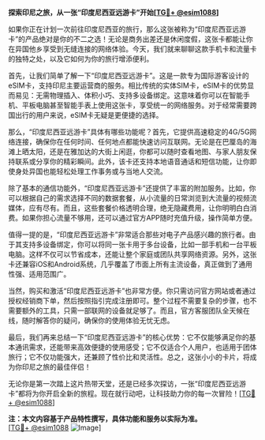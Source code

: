 **探索印尼之旅，从一张“印度尼西亚远游卡”开始[[TG💪+ @esim1088](https://t.me/s/esim1088)]**

如果你正在计划一次前往印度尼西亚的旅行，那么这张被称为“印度尼西亚远游卡”的产品绝对是你的不二之选！无论是商务出差还是休闲度假，这张卡都能让你在异国他乡享受到无缝连接的网络体验。今天，我们就来聊聊这款手机卡和流量卡的独特之处，以及它如何为你的旅行增添便利。

首先，让我们简单了解一下“印度尼西亚远游卡”。这是一款专为国际游客设计的eSIM卡，支持印尼主要运营商的服务。相比传统的实体SIM卡，eSIM卡的优势显而易见：无需物理插入、体积小巧、支持多设备绑定。这意味着你可以在智能手机、平板电脑甚至智能手表上使用这张卡，享受统一的网络服务。对于经常需要跨国出行的用户来说，eSIM卡无疑是更便捷的选择。

那么，“印度尼西亚远游卡”具体有哪些功能呢？首先，它提供高速稳定的4G/5G网络连接，确保你在任何时间、任何地点都能快速访问互联网。无论是在巴厘岛的海滩上晒太阳，还是在雅加达的大街上闲逛，你都可以随时查看地图、与家人朋友保持联系或分享你的精彩瞬间。此外，该卡还支持本地语音通话和短信功能，让你即使身处异国也能轻松处理工作事务或与当地人交流。

除了基本的通信功能外，“印度尼西亚远游卡”还提供了丰富的附加服务。比如，你可以根据自己的需求选择不同的数据套餐，从小流量的日常浏览到大流量的视频流媒体，应有尽有。而且，这些套餐价格透明合理，绝无隐藏费用，让你明明白白消费。如果你担心流量不够用，还可以通过官方APP随时充值升级，操作简单方便。

值得一提的是，“印度尼西亚远游卡”非常适合那些对电子产品感兴趣的旅行者。由于其支持多设备绑定，你可以将同一张卡用于多台设备，比如一部手机和一台平板电脑。这样不仅可以节省成本，还能让整个家庭或团队共享网络资源。另外，这张卡还兼容iOS和Android系统，几乎覆盖了市面上所有主流设备，真正做到了通用性强、适用范围广。

当然，购买和激活“印度尼西亚远游卡”也非常方便。你只需访问官方网站或者通过授权经销商下单，然后按照指引完成注册即可。整个过程不需要复杂的步骤，也不需要额外的工具，只需一部联网的设备就足够了。而且，官方客服团队全天候在线，随时解答你的疑问，确保你的使用体验无忧无虑。

最后，我们再来总结一下“印度尼西亚远游卡”的核心优势：它不仅能够满足你的基本通讯需求，还能带来高效便捷的使用感受；它不仅适合个人用户，也适用于团体旅行；它不仅功能强大，还兼顾了性价比和灵活性。总之，这张小小的卡片，将成为你印尼之旅的最佳伴侣！

无论你是第一次踏上这片热带天堂，还是已经多次探访，一张“印度尼西亚远游卡”都将为你开启全新的旅程。现在就行动吧，让科技助力你的每一次冒险！[[TG💪+ @esim1088](https://t.me/s/esim1088)]

**注：本文内容基于产品特性撰写，具体功能和服务以实际为准。**  
[[TG💪+ @esim1088](https://t.me/s/esim1088) ![Image](https://i.postimg.cc/4NQfJmqS/Snipaste-2025-05-13-00-14-12.png)]